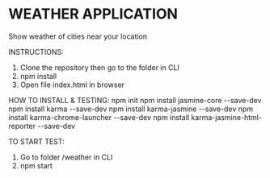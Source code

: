 # WEATHER APPLICATION
Show weather of cities near your location

INSTRUCTIONS:

1. Clone the repository then go to the folder in CLI
2. npm install
3. Open file index.html in browser


HOW TO INSTALL & TESTING:
npm init
npm install jasmine-core --save-dev
npm install karma --save-dev
npm install karma-jasmine --save-dev
npm install karma-chrome-launcher --save-dev
npm install karma-jasmine-html-reporter --save-dev

TO START TEST:
1. Go to folder /weather in CLI
2. npm start
